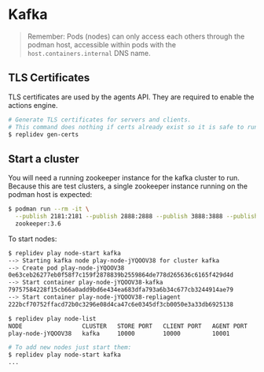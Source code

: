 # Kafka

> Remember: Pods (nodes) can only access each others through the podman host,
> accessible within pods with the `host.containers.internal` DNS name.

## TLS Certificates

TLS certificates are used by the agents API.
They are required to enable the actions engine.

```bash
# Generate TLS certificates for servers and clients.
# This command does nothing if certs already exist so it is safe to run many time.
$ replidev gen-certs
```

## Start a cluster

You will need a running zookeeper instance for the kafka cluster to run.
Because this are test clusters, a single zookeeper instance running on the podman host is expected:

```bash
$ podman run --rm -it \
  --publish 2181:2181 --publish 2888:2888 --publish 3888:3888 --publish 8080:8080 \
  zookeeper:3.6
```

To start nodes:

```bash
$ replidev play node-start kafka
--> Starting kafka node play-node-jYQOOV38 for cluster kafka
--> Create pod play-node-jYQOOV38
0e63ceb26277eb0f58f7c159f2878839b2559864de778d265636c6165f429d4d
--> Start container play-node-jYQOOV38-kafka
79757584228f15cb66a0add9bd6e434ea683dfa793a6b34c677cb3244914ae79
--> Start container play-node-jYQOOV38-repliagent
222bcf70752ffacd72b0c3296e08d4ca47c6e0345df3cb0050e3a33db6925138

$ replidev play node-list
NODE                 CLUSTER   STORE PORT   CLIENT PORT   AGENT PORT   STATUS    POD ID  
play-node-jYQOOV38   kafka     10000        10000         10001        Running   0e63ceb26277

# To add new nodes just start them:
$ replidev play node-start kafka
...
```
